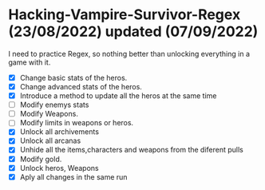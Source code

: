 # Hacking-Vampire-Survivor-Regex (23/08/2022) updated (07/09/2022)

I need to practice Regex, so nothing better than unlocking everything in a game with it.

- [x] Change basic stats of the heros.
- [x] Change advanced stats of the heros.
- [x] Introduce a method to update all the heros at the same time
- [ ] Modify enemys stats
- [ ] Modify Weapons.
- [ ] Modify limits in weapons or heros.
- [x] Unlock all archivements
- [x] Unlock all arcanas
- [x] Unhide all the items,characters and weapons from the diferent pulls
- [x] Modify gold.
- [x] Unlock heros, Weapons
- [x] Aply all changes in the same run

